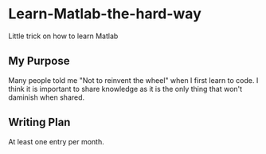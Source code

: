 Learn-Matlab-the-hard-way
=========================

Little trick on how to learn Matlab

## My Purpose
Many people told me "Not to reinvent the wheel" when I first learn to code.
I think it is important to share knowledge as it is the only thing that won't daminish when shared.

## Writing Plan
At least one entry per month.
